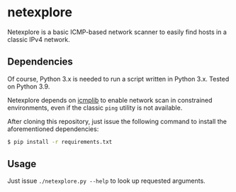 # netexplore

Netexplore is a basic ICMP-based network scanner to easily find hosts in a classic IPv4 network.

## Dependencies
Of course, Python 3.x is needed to run a script written in Python 3.x. Tested on Python 3.9.

Netexplore depends on [icmplib](https://github.com/ValentinBELYN/icmplib) to enable network scan in constrained environments, even if the classic `ping` utility is not available.

After cloning this repository, just issue the following command to install the aforementioned dependencies:
```bash
$ pip install -r requirements.txt
```

## Usage
Just issue `./netexplore.py --help` to look up requested arguments.
